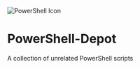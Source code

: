![PowerShell Icon](https://upload.wikimedia.org/wikipedia/commons/2/2f/PowerShell_5.0_icon.png)
# PowerShell-Depot
A collection of unrelated PowerShell scripts
